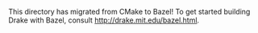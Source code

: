This directory has migrated from CMake to Bazel!  To get started building
Drake with Bazel, consult http://drake.mit.edu/bazel.html.
